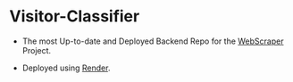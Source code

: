 # Visitor-Classifier

- The most Up-to-date and Deployed Backend Repo for the [WebScraper](https://github.com/behi22/WebScraper) Project.

- Deployed using [Render](https://render.com).
